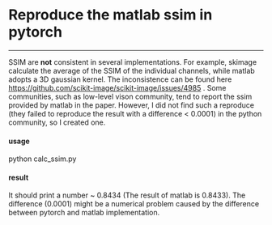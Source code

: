 # Reproduce the matlab ssim in pytorch
---

SSIM are **not** consistent in several implementations. For example, skimage calculate the average of the SSIM of the individual channels, while matlab adopts a 3D gaussian kernel. The inconsistence can be found here https://github.com/scikit-image/scikit-image/issues/4985 . 
Some communities, such as low-level vison community, tend to report the ssim provided by matlab in the paper. However, I did not find such a reproduce (they failed to reproduce the result with a difference < 0.0001) in the python community, so I created one.

#### usage
python calc_ssim.py

#### result
It should print a number ~ 0.8434 (The result of matlab is 0.8433).
The difference (0.0001) might be a numerical problem caused by the difference between pytorch and matlab implementation.
